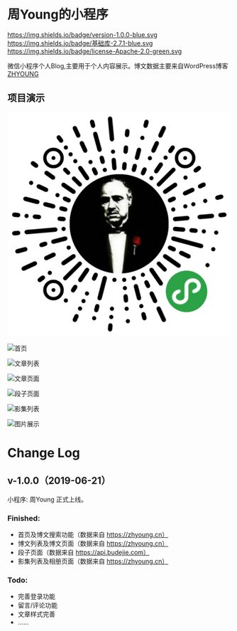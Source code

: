 # 周Young的小程序

https://img.shields.io/badge/version-1.0.0-blue.svg
https://img.shields.io/badge/基础库-2.7.1-blue.svg
https://img.shields.io/badge/license-Apache-2.0-green.svg

微信小程序个人Blog,主要用于个人内容展示。博文数据主要来自WordPress博客[ZHYOUNG](https://zhyoung.cn)

## 项目演示

![扫描小程序码体验小程序](https://github.com/zhyounger/my-applet/raw/master/img/applet.jpg)

![首页](https://github.com/zhyounger/my-applet/raw/master/img/home.jpg)

![文章列表](https://github.com/zhyounger/my-applet/raw/master/img/archive.jpg)

![文章页面](https://github.com/zhyounger/my-applet/raw/master/img/post.jpg)

![段子页面](https://github.com/zhyounger/my-applet/raw/master/img/word.jpg)

![影集列表](https://github.com/zhyounger/my-applet/raw/master/img/photo-list.jpg)

![图片展示](https://github.com/zhyounger/my-applet/raw/master/img/photo.jpg)

# Change Log

## v-1.0.0（2019-06-21）

小程序: 周Young 正式上线。

### Finished:
- 首页及博文搜索功能（数据来自 https://zhyoung.cn）
- 博文列表及博文页面（数据来自 https://zhyoung.cn）
- 段子页面（数据来自 https://api.budejie.com）
- 影集列表及相册页面（数据来自 https://zhyoung.cn）

### Todo:
- 完善登录功能
- 留言/评论功能
- 文章样式完善
- ......
